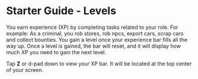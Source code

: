 # Starter Guide - Levels
You earn experience (XP) by completing tasks related to your role. For example: As a criminal, you rob stores, rob npcs, export cars, scrap cars and collect bounties. You gain a level once your experience bar fills all the way up. Once a level is gained, the bar will reset, and it will display how much XP you need to gain the next level.

Tap **Z** or d-pad down to view your XP bar. It will be located at the top center of your screen.